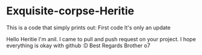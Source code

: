 # Exquisite-corpse-Heritie
This is a code that simply prints out: First code
It's only an update



Hello Heritie I'm anil. 
I came to pull and push request on your project.
I hope everything is okay with github :D 
Best Regards Brother o7

 
